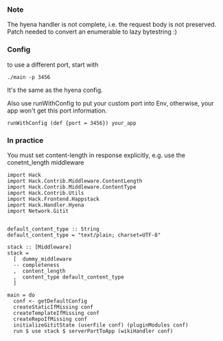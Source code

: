 ### Note

The hyena handler is not complete, i.e. the request body is not preserved. Patch needed to convert an enumerable to lazy bytestring :)

### Config

to use a different port, start with

    ./main -p 3456

It's the same as the hyena config.

Also use runWithConfig to put your custom port into Env, otherwise, your app won't get this port information.

    runWithConfig (def {port = 3456}) your_app

### In practice

You must set content-length in response explicitly, e.g. use the conetnt_length middleware

    import Hack
    import Hack.Contrib.Middleware.ContentLength
    import Hack.Contrib.Middleware.ContentType
    import Hack.Contrib.Utils
    import Hack.Frontend.Happstack
    import Hack.Handler.Hyena
    import Network.Gitit


    default_content_type :: String
    default_content_type = "text/plain; charset=UTF-8"

    stack :: [Middleware]
    stack = 
      [  dummy_middleware
      -- completeness
      ,  content_length
      ,  content_type default_content_type
      ]

    main = do
      conf <- getDefaultConfig
      createStaticIfMissing conf
      createTemplateIfMissing conf
      createRepoIfMissing conf
      initializeGititState (userFile conf) (pluginModules conf)
      run $ use stack $ serverPartToApp (wikiHandler conf)
    